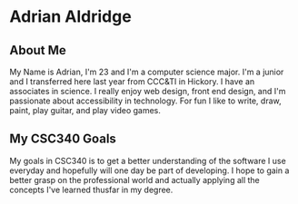 # Adrian Aldridge

## About Me
My Name is Adrian, I'm 23 and I'm a computer science major. I'm a junior and I transferred here last year from CCC&TI in Hickory. I have an associates in science. I really enjoy web design, front end design, and I'm passionate about accessibility in technology. For fun I like to write, draw, paint, play guitar, and play video games. 

## My CSC340 Goals
My goals in CSC340 is to get a better understanding of the software I use everyday and hopefully will one day be part of developing. I hope to gain a better grasp on the professional world and actually applying all the concepts I've learned thusfar in my degree. 
